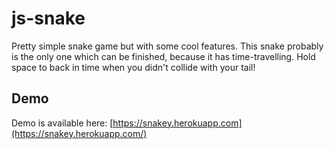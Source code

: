 # js-snake
Pretty simple snake game but with some cool features. This snake probably is the only one which can be finished, because it has time-travelling. Hold space to back in time when you didn't collide with your tail!

## Demo
Demo is available here: [https://snakey.herokuapp.com](https://snakey.herokuapp.com/)

